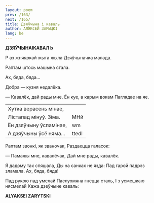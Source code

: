 ```yaml
---
layout: poem
prev: /163/
next: /165/
title: Дзяўчына і каваль 
author: АЛЯКСЕЙ ЗАРЫЦКІ
lang: be
---
```



 
**ДЗЯЎЧЫНАIКАВАЛ  b**

P  аз жняяркай жыта жыла Дзяўчыначка малада.

Раптам штось машына стала.

Ах, бяда, бяда...

Добра — кузня недалёка.

— Кавалёк, дай рады мне. Ён куе, а карым вокам Паглядае на яе.

|     |     |
| --- | --- |  
| Хутка верасень мінае, |     |
| Лістапад мінуў. Зіма. | МНй |
| Ён дзяўчыну ўспамінае, | wm  |
| А дзяўчыны ўсё няма... | ttedl |

Раптам звонкі, як званочак, Раздаецца галасок:

— Памажы мне, кавалёчак, Дай мне рады, кавалёк.

Я дадому так спяшала, Ды на санках не язда: Пад гарой падрэз зламала. Ах, бяда, бяда!

Пад рукою пад умелай Паслухмяна гнецца сталь, I з усмешкаю нясмелай Кажа дзеўчыне каваль:

**ALYAKSEI  ZARYTSKI**

